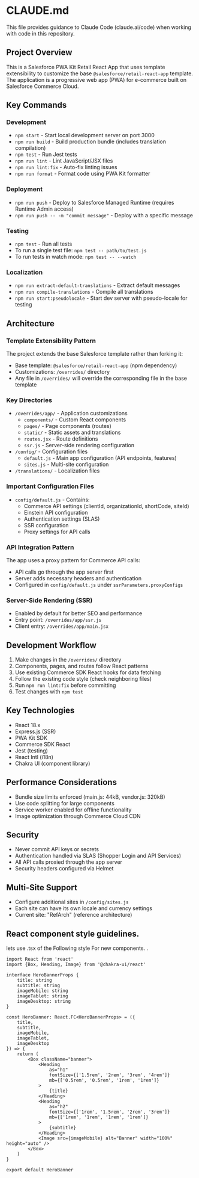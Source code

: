 # CLAUDE.md

This file provides guidance to Claude Code (claude.ai/code) when working with code in this repository.

## Project Overview

This is a Salesforce PWA Kit Retail React App that uses template extensibility to customize the base `@salesforce/retail-react-app` template. The application is a progressive web app (PWA) for e-commerce built on Salesforce Commerce Cloud.

## Key Commands

### Development
- `npm start` - Start local development server on port 3000
- `npm run build` - Build production bundle (includes translation compilation)
- `npm test` - Run Jest tests
- `npm run lint` - Lint JavaScript/JSX files
- `npm run lint:fix` - Auto-fix linting issues
- `npm run format` - Format code using PWA Kit formatter

### Deployment
- `npm run push` - Deploy to Salesforce Managed Runtime (requires Runtime Admin access)
- `npm run push -- -m "commit message"` - Deploy with a specific message

### Testing
- `npm test` - Run all tests
- To run a single test file: `npm test -- path/to/test.js`
- To run tests in watch mode: `npm test -- --watch`

### Localization
- `npm run extract-default-translations` - Extract default messages
- `npm run compile-translations` - Compile all translations
- `npm run start:pseudolocale` - Start dev server with pseudo-locale for testing

## Architecture

### Template Extensibility Pattern
The project extends the base Salesforce template rather than forking it:
- Base template: `@salesforce/retail-react-app` (npm dependency)
- Customizations: `/overrides/` directory
- Any file in `/overrides/` will override the corresponding file in the base template

### Key Directories
- `/overrides/app/` - Application customizations
  - `components/` - Custom React components
  - `pages/` - Page components (routes)
  - `static/` - Static assets and translations
  - `routes.jsx` - Route definitions
  - `ssr.js` - Server-side rendering configuration
- `/config/` - Configuration files
  - `default.js` - Main app configuration (API endpoints, features)
  - `sites.js` - Multi-site configuration
- `/translations/` - Localization files

### Important Configuration Files
- `config/default.js` - Contains:
  - Commerce API settings (clientId, organizationId, shortCode, siteId)
  - Einstein API configuration
  - Authentication settings (SLAS)
  - SSR configuration
  - Proxy settings for API calls

### API Integration Pattern
The app uses a proxy pattern for Commerce API calls:
- API calls go through the app server first
- Server adds necessary headers and authentication
- Configured in `config/default.js` under `ssrParameters.proxyConfigs`

### Server-Side Rendering (SSR)
- Enabled by default for better SEO and performance
- Entry point: `/overrides/app/ssr.js`
- Client entry: `/overrides/app/main.jsx`

## Development Workflow

1. Make changes in the `/overrides/` directory
2. Components, pages, and routes follow React patterns
3. Use existing Commerce SDK React hooks for data fetching
4. Follow the existing code style (check neighboring files)
5. Run `npm run lint:fix` before committing
6. Test changes with `npm test`

## Key Technologies
- React 18.x
- Express.js (SSR)
- PWA Kit SDK
- Commerce SDK React
- Jest (testing)
- React Intl (i18n)
- Chakra UI (component library)

## Performance Considerations
- Bundle size limits enforced (main.js: 44kB, vendor.js: 320kB)
- Use code splitting for large components
- Service worker enabled for offline functionality
- Image optimization through Commerce Cloud CDN

## Security
- Never commit API keys or secrets
- Authentication handled via SLAS (Shopper Login and API Services)
- All API calls proxied through the app server
- Security headers configured via Helmet

## Multi-Site Support
- Configure additional sites in `/config/sites.js`
- Each site can have its own locale and currency settings
- Current site: "RefArch" (reference architecture)

## React component style guidelines.
lets use .tsx of the Following style For new components. . 
```
import React from 'react'
import {Box, Heading, Image} from '@chakra-ui/react'

interface HeroBannerProps {
    title: string
    subtitle: string
    imageMobile: string
    imageTablet: string
    imageDesktop: string
}

const HeroBanner: React.FC<HeroBannerProps> = ({
    title,
    subtitle,
    imageMobile,
    imageTablet,
    imageDesktop
}) => {
    return (
        <Box className="banner">
            <Heading
                as="h1"
                fontSize={['1.5rem', '2rem', '3rem', '4rem']}
                mb={['0.5rem', '0.5rem', '1rem', '1rem']}
            >
                {title}
            </Heading>
            <Heading
                as="h2"
                fontSize={['1rem', '1.5rem', '2rem', '3rem']}
                mb={['1rem', '1rem', '1rem', '1rem']}
            >
                {subtitle}
            </Heading>
            <Image src={imageMobile} alt="Banner" width="100%" height="auto" />
        </Box>
    )
}

export default HeroBanner

```